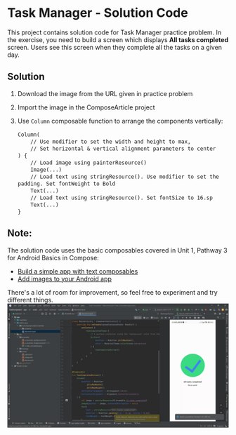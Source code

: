 # Task Manager - Solution Code

This project contains solution code for Task Manager practice problem. In the exercise, you need to build a screen which displays **All tasks completed** screen. Users see this screen when they complete all the tasks on a given day.

## Solution

1. Download the image from the URL given in practice problem
2. Import the image in the ComposeArticle project
3. Use `Column` composable function to arrange the components vertically:
 
    ```
    Column(
        // Use modifier to set the width and height to max,
        // Set horizontal & vertical alignment parameters to center
    ) {
        // Load image using painterResource()
        Image(...)
        // Load text using stringResource(). Use modifier to set the padding. Set fontWeight to Bold
        Text(...)
        // Load text using stringResource(). Set fontSize to 16.sp
        Text(...)
    }
    ```

## Note:

The solution code uses the basic composables covered in Unit 1, Pathway 3 for Android Basics in Compose:
- [Build a simple app with text composables](https://developer.android.com/codelabs/basic-android-kotlin-compose-text-composables?#0)
- [Add images to your Android app](https://developer.android.com/codelabs/basic-android-kotlin-compose-add-images?#0)

There's a lot of room for improvement, so feel free to experiment and try different things. 
![alt text](https://github.com/revaile/TaskCompleted_Unit1/blob/master/Cuplikan%20layar%202024-10-25%20235821.png?raw=true)
